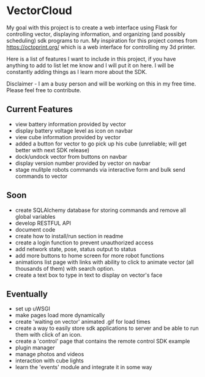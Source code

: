 # VectorCloud
My goal with this project is to create a web interface using Flask for controlling vector, displaying information, and organizing (and possibly scheduling) sdk programs to run. My inspiration for this project comes from https://octoprint.org/ which is a web interface for controlling my 3d printer. 

Here is a list of features I want to include in this project, if you have anything to add to list let me know and I will put it on here. I will be constantly adding things as I learn more about the SDK.

Disclaimer - I am a busy person and will be working on this in my free time. Please feel free to
contribute.
## Current Features
* view battery information provided by vector
* display battery voltage level as icon on navbar
* view cube information provided by vector
* added a button for vector to go pick up his cube (unreliable; will get better with next SDK release)
* dock/undock vector from buttons on navbar
* display version number provided by vector on navbar
* stage mulitple robots commands via interactive form and bulk send commands to vector

## Soon
* create SQLAlchemy database for storing commands and remove all global variables
* develop RESTFUL API
* document code
* create how to install/run section in readme
* create a login function to prevent unauthorized access
* add network state, pose, status output to status
* add more buttons to home screen for more robot functions
* animations list page with links with ability to click to animate vector (all thousands of them) with search option.
* create a text box to type in text to display on vector's face


## Eventually
* set up uWSGI
* make pages load more dynamically
* create 'waiting on vector' animated .gif for load times
* create a way to easily store sdk applications to server and be able to run them with click of an icon.
* create a 'control' page that contains the remote control SDK example
* plugin manager
* manage photos and videos
* interaction with cube lights
* learn the 'events' module and integrate it in some way
